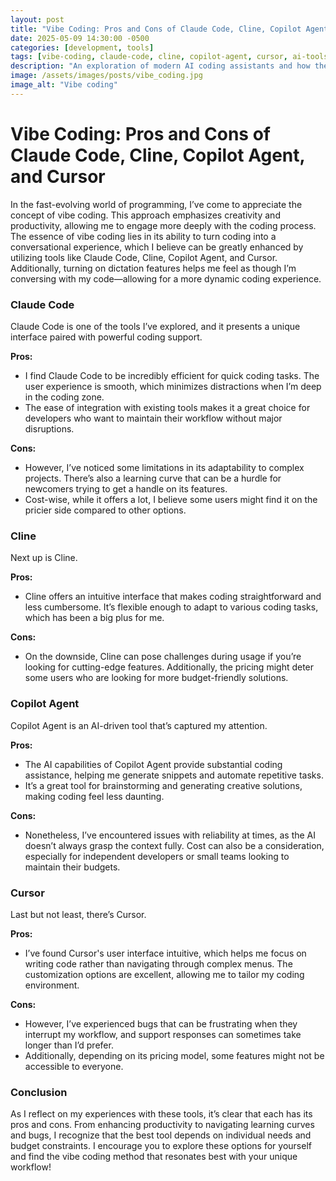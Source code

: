 ```yaml
---
layout: post
title: "Vibe Coding: Pros and Cons of Claude Code, Cline, Copilot Agent, and Cursor"
date: 2025-05-09 14:30:00 -0500
categories: [development, tools]
tags: [vibe-coding, claude-code, cline, copilot-agent, cursor, ai-tools]
description: "An exploration of modern AI coding assistants and how they enhance the 'vibe coding' experience by turning programming into a conversational, creative process."
image: /assets/images/posts/vibe_coding.jpg
image_alt: "Vibe coding"
---
```


# Vibe Coding: Pros and Cons of Claude Code, Cline, Copilot Agent, and Cursor

In the fast-evolving world of programming, I’ve come to appreciate the concept of vibe coding. This approach emphasizes creativity and productivity, allowing me to engage more deeply with the coding process. The essence of vibe coding lies in its ability to turn coding into a conversational experience, which I believe can be greatly enhanced by utilizing tools like Claude Code, Cline, Copilot Agent, and Cursor. Additionally, turning on dictation features helps me feel as though I’m conversing with my code—allowing for a more dynamic coding experience.

### Claude Code

Claude Code is one of the tools I’ve explored, and it presents a unique interface paired with powerful coding support.

**Pros:** 
- I find Claude Code to be incredibly efficient for quick coding tasks. The user experience is smooth, which minimizes distractions when I’m deep in the coding zone.
- The ease of integration with existing tools makes it a great choice for developers who want to maintain their workflow without major disruptions.

**Cons:**
- However, I’ve noticed some limitations in its adaptability to complex projects. There’s also a learning curve that can be a hurdle for newcomers trying to get a handle on its features.
- Cost-wise, while it offers a lot, I believe some users might find it on the pricier side compared to other options.

### Cline

Next up is Cline.

**Pros:**
- Cline offers an intuitive interface that makes coding straightforward and less cumbersome. It’s flexible enough to adapt to various coding tasks, which has been a big plus for me.

**Cons:**
- On the downside, Cline can pose challenges during usage if you’re looking for cutting-edge features. Additionally, the pricing might deter some users who are looking for more budget-friendly solutions.

### Copilot Agent

Copilot Agent is an AI-driven tool that’s captured my attention.

**Pros:** 
- The AI capabilities of Copilot Agent provide substantial coding assistance, helping me generate snippets and automate repetitive tasks.
- It’s a great tool for brainstorming and generating creative solutions, making coding feel less daunting.

**Cons:**
- Nonetheless, I’ve encountered issues with reliability at times, as the AI doesn’t always grasp the context fully. Cost can also be a consideration, especially for independent developers or small teams looking to maintain their budgets.

### Cursor

Last but not least, there’s Cursor.

**Pros:** 
- I’ve found Cursor's user interface intuitive, which helps me focus on writing code rather than navigating through complex menus. The customization options are excellent, allowing me to tailor my coding environment.

**Cons:** 
- However, I’ve experienced bugs that can be frustrating when they interrupt my workflow, and support responses can sometimes take longer than I’d prefer.
- Additionally, depending on its pricing model, some features might not be accessible to everyone.

### Conclusion

As I reflect on my experiences with these tools, it’s clear that each has its pros and cons. From enhancing productivity to navigating learning curves and bugs, I recognize that the best tool depends on individual needs and budget constraints. I encourage you to explore these options for yourself and find the vibe coding method that resonates best with your unique workflow!